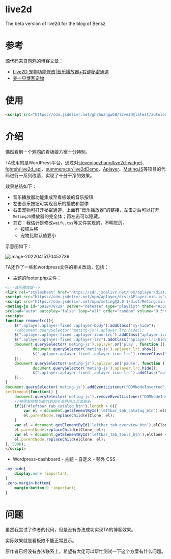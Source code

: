 # live2d
 The beta version of live2d for the blog of Bensz

# 参考

源代码来自[鸦鸦](https://crowya.com/)的博客文章：

+ [Live2D 宠物功能修改|音乐播放器+右键秘密通道](https://crowya.com/1088)
+ [养一只博客宠物](https://crowya.com/1092)

# 使用

```html
<script src="https://cdn.jsdelivr.net/gh/huangwb8/live2d@latest/autoload.js"></script> 
```

# 介绍

偶然看到一个[鸦鸦](https://crowya.com/)的看板娘方案十分特别。

TA使用的是WordPress平台，通过对[stevenjoezhang/live2d-widget](https://github.com/stevenjoezhang)、[fghrsh/live2d_api](https://github.com/fghrsh/live2d_api)、[summerscar/live2dDemo](https://github.com/summerscar/live2dDemo)、[Aplayer](https://github.com/DIYgod/APlayer)、[MetingJS](https://github.com/metowolf/MetingJS)等项目的代码进行一系列改造，实现了十分干净的效果。

效果总结如下：

+ 音乐播放器功能集成至看板娘的音乐按钮
+ 左击音乐按钮可实现音乐的播放和暂停
+ 右击宠物可打开秘密通道，上面有“音乐播放器”的链接，左击之后可以打开`MetingJS`播放器的完全体；再左击可以隐藏。
+ 其它：我估计是修改`waifu.css`等文件实现的，不明觉厉。
  + 按钮左移
  + 宠物比默认值要小

示意图如下：

![image-20220415170452739](https://chevereto.hwb0307.com/images/2022/04/15/image-20220415170452739.png)

TA还作了一些和wordpress文件的相关改动，包括：

+ 主题的footer.php文件：

```HTML
<!--音乐播放器-->
<link rel="stylesheet" href="https://cdn.jsdelivr.net/npm/aplayer/dist/APlayer.min.css">
<script src="https://cdn.jsdelivr.net/npm/aplayer/dist/APlayer.min.js"></script>
<script src="https://cdn.jsdelivr.net/npm/meting@2.0.1/dist/Meting.min.js"></script>
<meting-js id="6912478729" server="netease" type="playlist" theme="#339981" fixed="true"
preload="auto" autoplay="false" loop="all" order="random" volume="0.3"></meting-js>
<script>
function removelrc(){
	$(".aplayer.aplayer-fixed .aplayer-body").addClass("my-hide");
	//document.querySelector('meting-js').aplayer.lrc.hide();
	$(".aplayer.aplayer-fixed .aplayer-icon-lrc").addClass("aplayer-icon-lrc-inactivity");
	$(".aplayer.aplayer-fixed .aplayer-lrc").addClass("aplayer-lrc-hide");
	document.querySelector('meting-js').aplayer.on('play', function () {
    		document.querySelector('meting-js').aplayer.lrc.show();
    		$(".aplayer.aplayer-fixed .aplayer-icon-lrc").removeClass("aplayer-icon-lrc-inactivity");
	});
	document.querySelector('meting-js').aplayer.on('pause', function () {
    		document.querySelector('meting-js').aplayer.lrc.hide();
    		$(".aplayer.aplayer-fixed .aplayer-icon-lrc").addClass("aplayer-icon-lrc-inactivity");
	});
}
document.querySelector('meting-js').addEventListener("DOMNodeInserted",removelrc);
setTimeout(function() {
	document.querySelector('meting-js').removeEventListener("DOMNodeInserted",removelrc);
	//移除左侧栏切换时的监听事件防止页面刷新
	if($("#leftbar_tab_catalog_btn").length > 0){
		var el = document.getElementById('leftbar_tab_catalog_btn'),elClone = el.cloneNode(true);
		el.parentNode.replaceChild(elClone, el);
	}
	var el = document.getElementById('leftbar_tab_overview_btn'),elClone = el.cloneNode(true);
	el.parentNode.replaceChild(elClone, el);
	var el = document.getElementById('leftbar_tab_tools_btn'),elClone = el.cloneNode(true);
	el.parentNode.replaceChild(elClone, el);
}, 5000);
</script>
```

+ Wordpress-dashboard - 主题 - 自定义 - 额外 CSS

```css
.my-hide{
	display:none !important;
}
.zero-margin-bottom{
	margin-bottom:0 !important;
}
```

# 问题

虽然我尝试了作者的代码，但是没有办法成功实现TA的博客效果。

实际效果就是看板娘不能正常显示。

原作者已经没有办法联系上，希望有大佬可以帮忙测试一下这个方案有什么问题。

